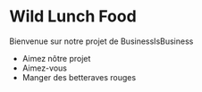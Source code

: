 # Wild Lunch Food

Bienvenue sur notre projet de BusinessIsBusiness 

* Aimez nôtre projet
* Aimez-vous
* Manger des betteraves rouges
